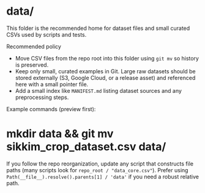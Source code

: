 # data/

This folder is the recommended home for dataset files and small curated CSVs used by scripts and tests.

Recommended policy

- Move CSV files from the repo root into this folder using `git mv` so history is preserved.
- Keep only small, curated examples in Git. Large raw datasets should be stored externally (S3, Google Cloud, or a release asset) and referenced here with a small pointer file.
- Add a small index like `MANIFEST.md` listing dataset sources and any preprocessing steps.

Example commands (preview first):

# mkdir data && git mv sikkim_crop_dataset.csv data/

If you follow the repo reorganization, update any script that constructs file paths (many scripts look for `repo_root / "data_core.csv"`). Prefer using `Path(__file__).resolve().parents[1] / 'data'` if you need a robust relative path.
